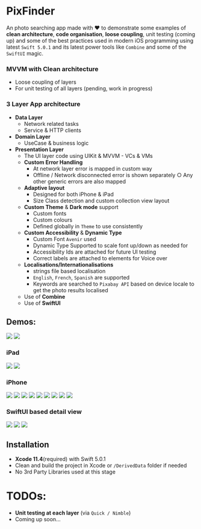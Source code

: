 # PixFinder
An photo searching app made with ❤️ to demonstrate some examples of **clean architecture**, **code organisation**, **loose coupling**, unit testing (coming up) and some of the best practices used in modern iOS programming using latest `Swift 5.0.1` and its latest power tools like `Combine` and some of the `SwiftUI` magic.

### MVVM with Clean architecture
- Loose coupling of layers
- For unit testing of all layers (pending, work in progress)
### 3 Layer App architecture
- **Data Layer**
    - Network related tasks
    - Service & HTTP clients
- **Domain Layer**
    - UseCase & business logic
- **Presentation Layer**
    - The UI layer code using UIKit & MVVM - VCs & VMs
    - **Custom Error Handling**
        -  At network layer error is mapped in custom way
        - Offline / Network disconnected error is shown separately ○ Any other generic errors are also mapped
    - **Adaptive layout**
        -  Designed for both iPhone & iPad
        -  Size Class detection and custom collection view layout
    - **Custom Theme** & **Dark mode** support
        - Custom fonts
        -   Custom colours
        -   Defined globally in `Theme` to use consistently
    - **Custom Accessibility** & **Dynamic Type**
        - Custom Font `Avenir` used
        - Dynamic Type Supported to scale font up/down as needed for
        - Accessibility Ids are attached for future UI testing
        - Correct labels are attached to elements for Voice over
    -   **Localisations/Internationalisations**
        -  strings file based localisation
        -  `English`, `French`, `Spanish` are supported
        -  Keywords are searched to `Pixabay API` based on device locale to get
 the photo results localised
    -   Use of **Combine**
    -   Use of **SwiftUI** 

## Demos:

![](/Screenshots/iphone_light.gif "")
![](/Screenshots/iphone_dark.gif "")

###  iPad
![](/Screenshots/ipad_dark.png "")
![](/Screenshots/ipad_light.png "")

### iPhone
![](/Screenshots/iphone_dark.png "")
![](/Screenshots/iphone_potrait.png "")
![](/Screenshots/iphone_dark_search.png "")
![](/Screenshots/iphone_dark_loading.png "")
![](/Screenshots/iphone_dark_error.png "")
![](/Screenshots/iphone_light_network_error.png "")
![](/Screenshots/iphone_no_results.png "")
![](/Screenshots/iphone_1.png "")
![](/Screenshots/iphone_2.png "")


### SwiftUI based detail view
![](/Screenshots/iphone_detail_dark.png "")
![](/Screenshots/iphone_detail_light.png "")
![](/Screenshots/iphone_safari.png "")



## Installation

- **Xcode 11.4**(required) with Swift 5.0.1
- Clean and build the project in Xcode or `/DerivedData` folder if needed
- No 3rd Party Libraries used at this stage

# TODOs:
 - **Unit testing at each layer** (via `Quick / Nimble`)
 - Coming up soon...
 

